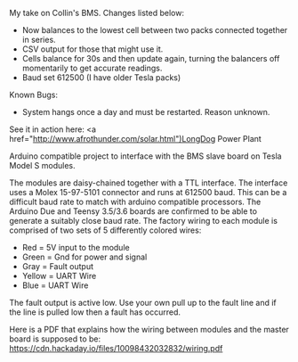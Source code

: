 My take on Collin's BMS. Changes listed below:

- Now balances to the lowest cell between two packs connected together in series.
- CSV output for those that might use it.
- Cells balance for 30s and then update again, turning the balancers off momentarily to get accurate readings.
- Baud set 612500 (I have older Tesla packs)

Known Bugs:

- System hangs once a day and must be restarted. Reason unknown.

See it in action here: <a href="http://www.afrothunder.com/solar.html")LongDog Power Plant</a>

Arduino compatible project to interface with the BMS slave 
board on Tesla Model S modules.

The modules are daisy-chained together with a TTL interface.
The interface uses a Molex 15-97-5101 connector and runs at
612500 baud. This can be a difficult baud rate to match with
arduino compatible processors. The Arduino Due and Teensy
3.5/3.6 boards are confirmed to be able to generate a suitably
close baud rate. The factory wiring to each module is comprised
of two sets of 5 differently colored wires:

* Red = 5V input to the module
* Green = Gnd for power and signal
* Gray = Fault output
* Yellow = UART Wire
* Blue = UART Wire

The fault output is active low. Use your own pull up to the fault line and if the line is pulled low then a fault has occurred.

Here is a PDF that explains how the wiring between modules and the master board is supposed to be:
https://cdn.hackaday.io/files/10098432032832/wiring.pdf
